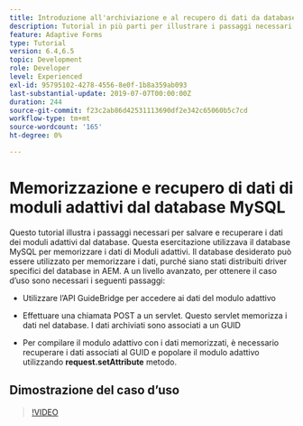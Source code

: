 ```yaml
---
title: Introduzione all'archiviazione e al recupero di dati da database MySQL
description: Tutorial in più parti per illustrare i passaggi necessari per l’archiviazione e il recupero dei dati del modulo
feature: Adaptive Forms
type: Tutorial
version: 6.4,6.5
topic: Development
role: Developer
level: Experienced
exl-id: 95795102-4278-4556-8e0f-1b8a359ab093
last-substantial-update: 2019-07-07T00:00:00Z
duration: 244
source-git-commit: f23c2ab86d42531113690df2e342c65060b5c7cd
workflow-type: tm+mt
source-wordcount: '165'
ht-degree: 0%

---
```


# Memorizzazione e recupero di dati di moduli adattivi dal database MySQL

Questo tutorial illustra i passaggi necessari per salvare e recuperare i dati dei moduli adattivi dal database. Questa esercitazione utilizzava il database MySQL per memorizzare i dati di Moduli adattivi. Il database desiderato può essere utilizzato per memorizzare i dati, purché siano stati distribuiti driver specifici del database in AEM. A un livello avanzato, per ottenere il caso d’uso sono necessari i seguenti passaggi:

* Utilizzare l’API GuideBridge per accedere ai dati del modulo adattivo

* Effettuare una chiamata POST a un servlet. Questo servlet memorizza i dati nel database. I dati archiviati sono associati a un GUID

* Per compilare il modulo adattivo con i dati memorizzati, è necessario recuperare i dati associati al GUID e popolare il modulo adattivo utilizzando **request.setAttribute** metodo.

## Dimostrazione del caso d’uso

>[!VIDEO](https://video.tv.adobe.com/v/27829?quality=12&learn=on)


